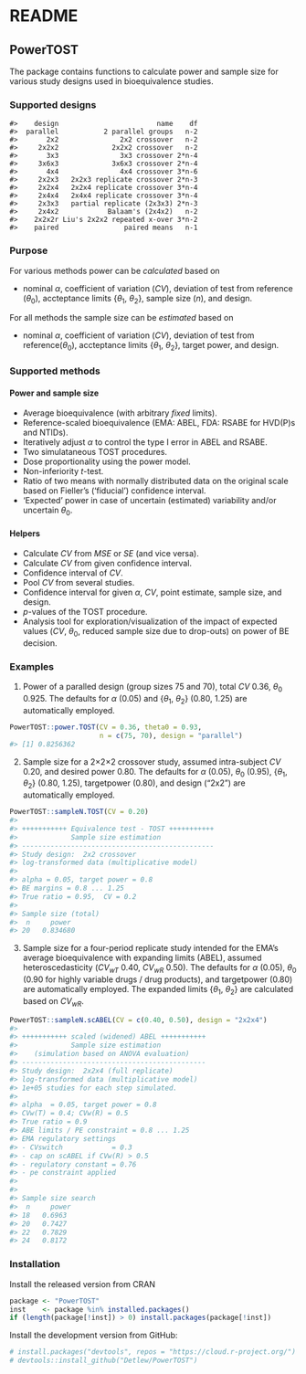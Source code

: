 README
================

<!-- README.md is generated from README.Rmd. Please edit that file -->

## PowerTOST

The package contains functions to calculate power and sample size for
various study designs used in bioequivalence studies.

### Supported designs

    #>    design                        name    df
    #>  parallel           2 parallel groups   n-2
    #>       2x2               2x2 crossover   n-2
    #>     2x2x2             2x2x2 crossover   n-2
    #>       3x3               3x3 crossover 2*n-4
    #>     3x6x3             3x6x3 crossover 2*n-4
    #>       4x4               4x4 crossover 3*n-6
    #>     2x2x3   2x2x3 replicate crossover 2*n-3
    #>     2x2x4   2x2x4 replicate crossover 3*n-4
    #>     2x4x4   2x4x4 replicate crossover 3*n-4
    #>     2x3x3   partial replicate (2x3x3) 2*n-3
    #>     2x4x2            Balaam's (2x4x2)   n-2
    #>    2x2x2r Liu's 2x2x2 repeated x-over 3*n-2
    #>    paired                paired means   n-1

### Purpose

For various methods power can be *calculated* based on

  - nominal *α*, coefficient of variation (*CV*), deviation of test from
    reference (*θ*<sub>0</sub>), accteptance limits {*θ*<sub>1</sub>,
    *θ*<sub>2</sub>}, sample size (*n*), and design.

For all methods the sample size can be *estimated* based on

  - nominal *α*, coefficient of variation (*CV*), deviation of test from
    reference(*θ*<sub>0</sub>), accteptance limits {*θ*<sub>1</sub>,
    *θ*<sub>2</sub>}, target power, and design.

### Supported methods

#### Power and sample size

  - Average bioequivalence (with arbitrary *fixed* limits).
  - Reference-scaled bioequivalence (EMA: ABEL, FDA: RSABE for HVD(P)s
    and NTIDs).
  - Iteratively adjust *α* to control the type I error in ABEL and
    RSABE.
  - Two simulataneous TOST procedures.
  - Dose proportionality using the power model.
  - Non-inferiority *t*-test.
  - Ratio of two means with normally distributed data on the original
    scale based on Fieller’s (‘fiducial’) confidence interval.
  - ‘Expected’ power in case of uncertain (estimated) variability and/or
    uncertain *θ*<sub>0</sub>.

#### Helpers

  - Calculate *CV* from *MSE* or *SE* (and vice versa).
  - Calculate *CV* from given confidence interval.
  - Confidence interval of *CV*.
  - Pool *CV* from several studies.
  - Confidence interval for given *α*, *CV*, point estimate, sample
    size, and design.
  - *p*-values of the TOST procedure.
  - Analysis tool for exploration/visualization of the impact of
    expected values (*CV*, *θ*<sub>0</sub>, reduced sample size due to
    drop-outs) on power of BE decision.

### Examples

1.  Power of a paralled design (group sizes 75 and 70), total *CV* 0.36,
    *θ*<sub>0</sub> 0.925. The defaults for *α* (0.05) and
    {*θ*<sub>1</sub>, *θ*<sub>2</sub>} (0.80, 1.25) are automatically
    employed.

<!-- end list -->

``` r
PowerTOST::power.TOST(CV = 0.36, theta0 = 0.93,
                      n = c(75, 70), design = "parallel")
#> [1] 0.8256362
```

2.  Sample size for a 2×2×2 crossover study, assumed intra-subject *CV*
    0.20, and desired power 0.80. The defaults for *α* (0.05),
    *θ*<sub>0</sub> (0.95), {*θ*<sub>1</sub>, *θ*<sub>2</sub>} (0.80,
    1.25), targetpower (0.80), and design (“2x2”) are automatically
    employed.

<!-- end list -->

``` r
PowerTOST::sampleN.TOST(CV = 0.20)
#> 
#> +++++++++++ Equivalence test - TOST +++++++++++
#>             Sample size estimation
#> -----------------------------------------------
#> Study design:  2x2 crossover 
#> log-transformed data (multiplicative model)
#> 
#> alpha = 0.05, target power = 0.8
#> BE margins = 0.8 ... 1.25 
#> True ratio = 0.95,  CV = 0.2
#> 
#> Sample size (total)
#>  n     power
#> 20   0.834680
```

3.  Sample size for a four-period replicate study intended for the EMA’s
    average bioequivalence with expanding limits (ABEL), assumed
    heteroscedasticity (*CV<sub>wT</sub>* 0.40, *CV<sub>wR</sub>* 0.50).
    The defaults for *α* (0.05), *θ*<sub>0</sub> (0.90 for highly
    variable drugs / drug products), and targetpower (0.80) are
    automatically employed. The expanded limits {*θ*<sub>1</sub>,
    *θ*<sub>2</sub>} are calculated based on *CV<sub>wR</sub>*.

<!-- end list -->

``` r
PowerTOST::sampleN.scABEL(CV = c(0.40, 0.50), design = "2x2x4")
#> 
#> +++++++++++ scaled (widened) ABEL +++++++++++
#>             Sample size estimation
#>    (simulation based on ANOVA evaluation)
#> ---------------------------------------------
#> Study design:  2x2x4 (full replicate) 
#> log-transformed data (multiplicative model)
#> 1e+05 studies for each step simulated.
#> 
#> alpha  = 0.05, target power = 0.8
#> CVw(T) = 0.4; CVw(R) = 0.5
#> True ratio = 0.9
#> ABE limits / PE constraint = 0.8 ... 1.25 
#> EMA regulatory settings
#> - CVswitch            = 0.3 
#> - cap on scABEL if CVw(R) > 0.5
#> - regulatory constant = 0.76 
#> - pe constraint applied
#> 
#> 
#> Sample size search
#>  n     power
#> 18   0.6963 
#> 20   0.7427 
#> 22   0.7829 
#> 24   0.8172
```

### Installation

Install the released version from CRAN

``` r
package <- "PowerTOST"
inst    <- package %in% installed.packages()
if (length(package[!inst]) > 0) install.packages(package[!inst])
```

Install the development version from GitHub:

``` r
# install.packages("devtools", repos = "https://cloud.r-project.org/")
# devtools::install_github("Detlew/PowerTOST")
```
